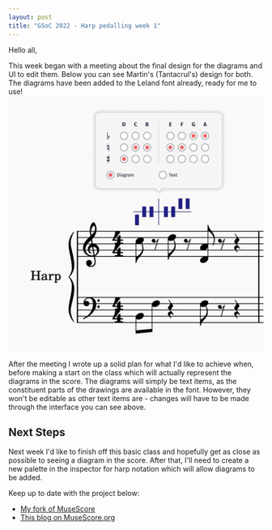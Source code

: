 ```yaml
---
layout: post
title: "GSoC 2022 - Harp pedalling week 1"
---
```


Hello all,

This week began with a meeting about the final design for the diagrams and UI to edit them. Below you can see Martin's (Tantacrul's) design for both. The diagrams have been added to the Leland font already, ready for me to use!
![Finalised design of menu and pedal diagram](/assets/img/final_design.jpg)

After the meeting I wrote up a solid plan for what I'd like to achieve when, before making a start on the class which will actually represent the diagrams in the score. The diagrams will simply be text items, as the constituent parts of the drawings are available in the font. However, they won't be editable as other text items are - changes will have to be made through the interface you can see above.

## Next Steps
Next week I'd like to finish off this basic class and hopefully get as close as possible to seeing a diagram in the score. After that, I'll need to create a new palette in the inspector for harp notation which will allow diagrams to be added.

Keep up to date with the project below:
- [My fork of MuseScore](https://github.com/miiizen/musescore/tree/harp-pedalling)
- [This blog on MuseScore.org](https://musescore.org/en/user/3773138/blog)